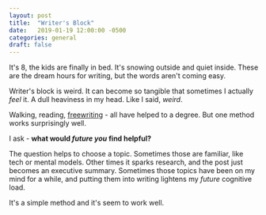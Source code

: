 ```yaml
---
layout: post
title:  "Writer's Block"
date:   2019-01-19 12:00:00 -0500
categories: general
draft: false
---
```


It's 8, the kids are finally in bed. It's snowing outside and quiet inside. These are the dream hours for writing, but the words aren't coming easy.

Writer's block is weird. It can become so tangible that sometimes I actually _feel_ it. A dull heaviness in my head. Like I said, _weird_. 

Walking, reading, [freewriting](https://www.wikihow.com/Freewrite) - all have helped to a degree. But one method works surprisingly well.

I ask - **what would _future you_ find helpful?**

The question helps to choose a topic. Sometimes those are familiar, like tech or mental models. Other times it sparks research, and the post just becomes an executive summary. Sometimes those topics have been on my mind for a while, and putting them into writing lightens my _future_ cognitive load.

It's a simple method and it's seem to work well.
